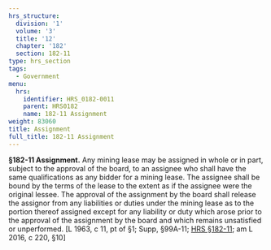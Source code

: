 ```yaml
---
hrs_structure:
  division: '1'
  volume: '3'
  title: '12'
  chapter: '182'
  section: 182-11
type: hrs_section
tags:
  - Government
menu:
  hrs:
    identifier: HRS_0182-0011
    parent: HRS0182
    name: 182-11 Assignment
weight: 83060
title: Assignment
full_title: 182-11 Assignment
---
```

**§182-11 Assignment.** Any mining lease may be assigned in whole or in part, subject to the approval of the board, to an assignee who shall have the same qualifications as any bidder for a mining lease. The assignee shall be bound by the terms of the lease to the extent as if the assignee were the original lessee. The approval of the assignment by the board shall release the assignor from any liabilities or duties under the mining lease as to the portion thereof assigned except for any liability or duty which arose prior to the approval of the assignment by the board and which remains unsatisfied or unperformed. [L 1963, c 11, pt of §1; Supp, §99A-11; [HRS §182-11](/title-12/chapter-182/section-182-11/); am L 2016, c 220, §10]